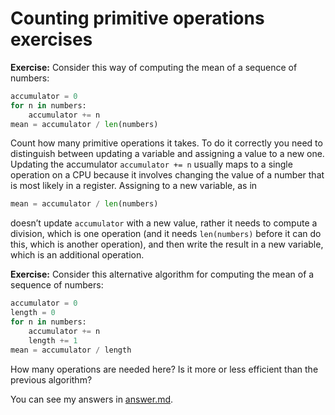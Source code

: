 # Counting primitive operations exercises

**Exercise:** Consider this way of computing the mean of a sequence of numbers:

```python
accumulator = 0
for n in numbers:
	accumulator += n
mean = accumulator / len(numbers)
```

Count how many primitive operations it takes. To do it correctly you need to distinguish between updating a variable and assigning a value to a new one. Updating the accumulator `accumulator += n` usually maps to a single operation on a CPU because it involves changing the value of a number that is most likely in a register. Assigning to a new variable, as in

```python
mean = accumulator / len(numbers)
```

doesn’t update `accumulator` with a new value, rather it needs to compute a division, which is one operation (and it needs `len(numbers)` before it can do this, which is another operation), and then write the result in a new variable, which is an additional operation.

**Exercise:** Consider this alternative algorithm for computing the mean of a sequence of numbers:

```python
accumulator = 0
length = 0
for n in numbers:
	accumulator += n
	length += 1
mean = accumulator / length
```

How many operations are needed here? Is it more or less efficient than the previous algorithm?

You can see my answers in [answer.md](answer.md).
